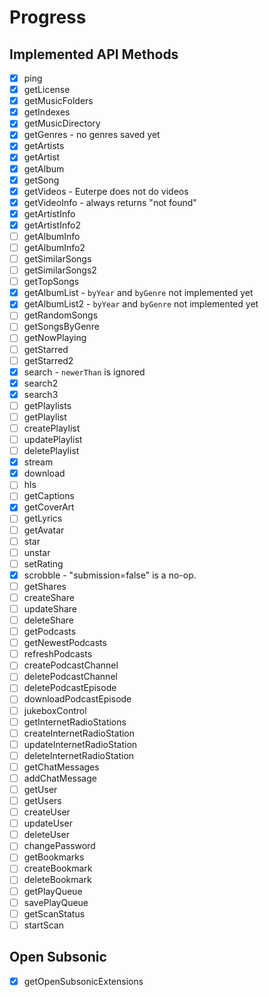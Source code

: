 # Progress

## Implemented API Methods

- [x] ping
- [x] getLicense
- [x] getMusicFolders
- [x] getIndexes
- [x] getMusicDirectory
- [x] getGenres - no genres saved yet
- [x] getArtists
- [x] getArtist
- [x] getAlbum
- [x] getSong
- [x] getVideos - Euterpe does not do videos
- [x] getVideoInfo - always returns "not found"
- [x] getArtistInfo
- [x] getArtistInfo2
- [ ] getAlbumInfo
- [ ] getAlbumInfo2
- [ ] getSimilarSongs
- [ ] getSimilarSongs2
- [ ] getTopSongs
- [x] getAlbumList - `byYear` and `byGenre` not implemented yet
- [x] getAlbumList2 - `byYear` and `byGenre` not implemented yet
- [ ] getRandomSongs
- [ ] getSongsByGenre
- [ ] getNowPlaying
- [ ] getStarred
- [ ] getStarred2
- [x] search - `newerThan` is ignored
- [x] search2
- [x] search3
- [ ] getPlaylists
- [ ] getPlaylist
- [ ] createPlaylist
- [ ] updatePlaylist
- [ ] deletePlaylist
- [x] stream
- [x] download
- [ ] hls
- [ ] getCaptions
- [x] getCoverArt
- [ ] getLyrics
- [ ] getAvatar
- [ ] star
- [ ] unstar
- [ ] setRating
- [x] scrobble - "submission=false" is a no-op.
- [ ] getShares
- [ ] createShare
- [ ] updateShare
- [ ] deleteShare
- [ ] getPodcasts
- [ ] getNewestPodcasts
- [ ] refreshPodcasts
- [ ] createPodcastChannel
- [ ] deletePodcastChannel
- [ ] deletePodcastEpisode
- [ ] downloadPodcastEpisode
- [ ] jukeboxControl
- [ ] getInternetRadioStations
- [ ] createInternetRadioStation
- [ ] updateInternetRadioStation
- [ ] deleteInternetRadioStation
- [ ] getChatMessages
- [ ] addChatMessage
- [ ] getUser
- [ ] getUsers
- [ ] createUser
- [ ] updateUser
- [ ] deleteUser
- [ ] changePassword
- [ ] getBookmarks
- [ ] createBookmark
- [ ] deleteBookmark
- [ ] getPlayQueue
- [ ] savePlayQueue
- [ ] getScanStatus
- [ ] startScan

## Open Subsonic

- [x] getOpenSubsonicExtensions

